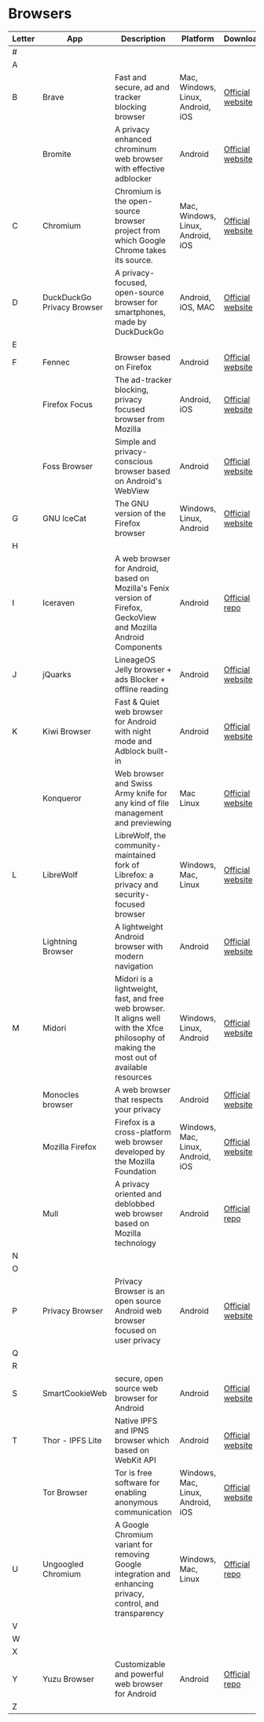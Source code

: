 # Browsers
| Letter | App | Description |Platform| Download |
| --- | --- | --- | --- |--- |
| # | | | |
| A | | | |
| B |Brave| Fast and secure, ad and tracker blocking browser|Mac, Windows, Linux, Android, iOS| [Official website](https://alternativeto.net/outgoing/software/brave)|
|   |Bromite| A privacy enhanced chrominum web browser with effective adblocker |Android|[Official website](https://www.bromite.org/)|
| C |Chromium|Chromium is the open-source browser project from which Google Chrome takes its source.|Mac, Windows, Linux, Android, iOS|[Official website](https://chromium.org/)|
| D |DuckDuckGo Privacy Browser|A privacy-focused, open-source browser for smartphones, made by DuckDuckGo|Android, iOS, MAC|[Official website](https://duckduckgo.com/app)|
| E | | | |
| F |Fennec| Browser based on Firefox|Android|[Official website](https://f-droid.org/en/packages/org.mozilla.fennec_fdroid/)|
|   |Firefox Focus|The ad-tracker blocking, privacy focused browser from Mozilla|Android, iOS|[Official website](https://www.mozilla.org/firefox/focus/)|
|   |Foss Browser| Simple and privacy-conscious browser based on Android's WebView|Android|[Official website](https://github.com/scoute-dich/browser)
| G |GNU IceCat|The GNU version of the Firefox browser|Windows, Linux, Android|[Official website](https://www.gnu.org/software/gnuzilla)|
| H | | | |
| I |Iceraven|A web browser for Android, based on Mozilla's Fenix version of Firefox, GeckoView and Mozilla Android Components|Android|[Official repo](https://github.com/fork-maintainers/iceraven-browser)|
| J |jQuarks|LineageOS Jelly browser + ads Blocker + offline reading|Android|[Official website](https://f-droid.org/en/packages/com.oF2pks.jquarks/)|
| K |Kiwi Browser|Fast & Quiet web browser for Android with night mode and Adblock built-in|Android|[Official website](https://kiwibrowser.com/)|
|   |Konqueror|Web browser and Swiss Army knife for any kind of file management and previewing|Mac Linux|[Official website](https://apps.kde.org/konqueror/)|
| L |LibreWolf |LibreWolf, the community-maintained fork of Librefox: a privacy and security-focused browser|Windows, Mac, Linux|[Official website](https://librewolf.net/)|
|   |Lightning Browser|A lightweight Android browser with modern navigation|Android|[Official website](http://acrdevelopment.org/)|
| M |Midori|Midori is a lightweight, fast, and free web browser. It aligns well with the Xfce philosophy of making the most out of available resources |Windows, Linux, Android|[Official website](https://astian.org/en/midori-browser/)|
|   |Monocles browser| A web browser that respects your privacy |Android|[Official website](https://monocles.de/more/)|
|   |Mozilla Firefox|Firefox is a cross-platform web browser developed by the Mozilla Foundation |Windows, Mac, Linux, Android, iOS|[Official website](https://www.mozilla.org/firefox)|
|   |Mull| A privacy oriented and deblobbed web browser based on Mozilla technology|Android|[Official repo](https://gitlab.com/divested-mobile/mull-fenix)|
| N | | | |
| O | | | |
| P |Privacy Browser|Privacy Browser is an open source Android web browser focused on user privacy|Android|[Official website](https://www.stoutner.com/privacy-browser-android/)|
| Q | | | |
| R | | | |
| S |SmartCookieWeb|secure, open source web browser for Android|Android|[Official website](https://smartcookieweb.com/)|
| T |Thor - IPFS Lite|Native IPFS and IPNS browser which based on WebKit API|Android|[Official website](https://gitlab.com/remmer.wilts/thor)|
|   |Tor Browser|Tor is free software for enabling anonymous communication|Windows, Mac, Linux, Android, iOS|[Official website](https://www.torproject.org/projects/torbrowser.html)|
| U |Ungoogled Chromium|A Google Chromium variant for removing Google integration and enhancing privacy, control, and transparency|Windows, Mac, Linux|[Official repo](https://github.com/Eloston/ungoogled-chromium)|
| V | | | |
| W | | | |
| X | | | |
| Y |Yuzu Browser| Customizable and powerful web browser for Android|Android|[Official repo](https://github.com/hazuki0x0/YuzuBrowser)|
| Z | | | |